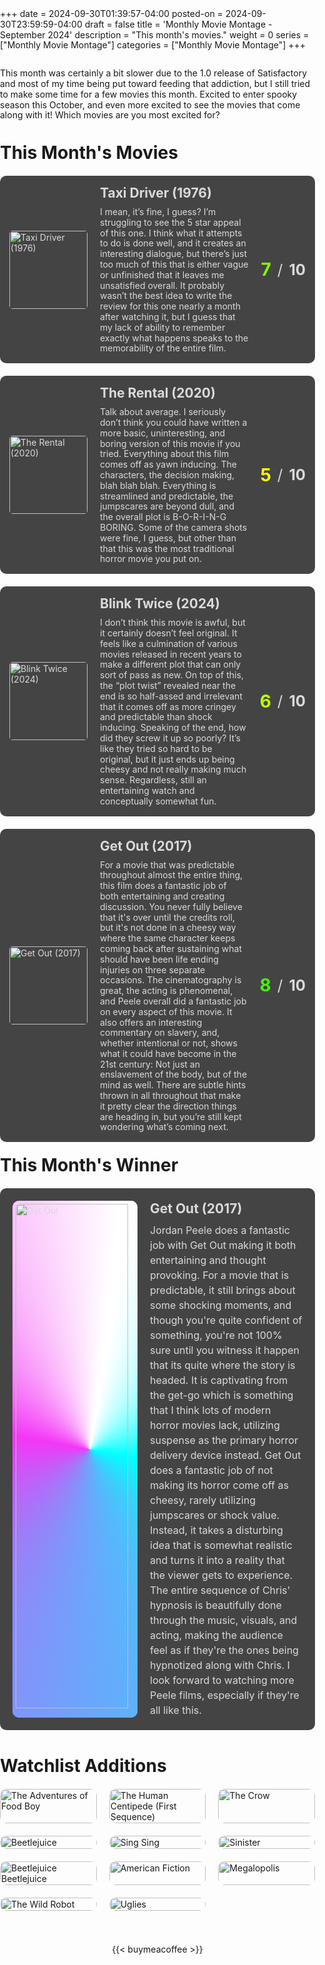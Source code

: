 +++
date = 2024-09-30T01:39:57-04:00
posted-on = 2024-09-30T23:59:59-04:00
draft = false
title = 'Monthly Movie Montage - September 2024'
description = "This month's movies."
weight = 0
series = ["Monthly Movie Montage"]
categories = ["Monthly Movie Montage"]
+++

<!DOCTYPE html>
<html lang="en">
<head>
    <meta charset="UTF-8">
    <meta name="viewport" content="width=device-width, initial-scale=1.0">
    <title>This Month's Movies</title>
    <link rel="stylesheet" href="https://cdnjs.cloudflare.com/ajax/libs/font-awesome/6.0.0-beta3/css/all.min.css">
</head>
<body>
    <p>This month was certainly a bit slower due to the 1.0 release of Satisfactory and most of my time being put toward feeding that addiction, but I still tried to make some time for a few movies this month. Excited to enter spooky season this October, and even more excited to see the movies that come along with it! Which movies are you most excited for?</p>
    <!-- This Month's Movies -->
    <div class="movie-list">
        <h1>This Month's Movies</h1>
        <div class="movie">
            <img src="https://image.tmdb.org/t/p/w500/ekstpH614fwDX8DUln1a2Opz0N8.jpg" alt="Taxi Driver (1976)">
            <div class="movie-details">
                <h2>Taxi Driver (1976)</h2>
                <p>I mean, it’s fine, I guess? I’m struggling to see the 5 star appeal of this one. I think what it attempts to do is done well, and it creates an interesting dialogue, but there’s just too much of this that is either vague or unfinished that it leaves me unsatisfied overall. It probably wasn’t the best idea to write the review for this one nearly a month after watching it, but I guess that my lack of ability to remember exactly what happens speaks to the memorability of the entire film.</p>
            </div>
            <div class="movie-rating">
                <span class="number seven">7</span>
                <span class="separator">/</span>
                <span class="denominator">10</span>
            </div>
        </div>
        <div class="movie">
            <img src="https://image.tmdb.org/t/p/w500/3ynPnBXQVT2Y0s19fDIPlWKUlxH.jpg" alt="The Rental (2020)">
            <div class="movie-details">
                <h2>The Rental (2020)</h2>
                <p>Talk about average. I seriously don’t think you could have written a more basic, uninteresting, and boring version of this movie if you tried. Everything about this film comes off as yawn inducing. The characters, the decision making, blah blah blah. Everything is streamlined and predictable, the jumpscares are beyond dull, and the overall plot is B-O-R-I-N-G BORING. Some of the camera shots were fine, I guess, but other than that this was the most traditional horror movie you put on.</p>
            </div>
            <div class="movie-rating">
                <span class="number five">5</span>
                <span class="separator">/</span>
                <span class="denominator">10</span>
            </div>
        </div>
        <div class="movie">
            <img src="https://image.tmdb.org/t/p/w500/lZGOK0I2DJSRlEPNOAFTSNxSjDD.jpg" alt="Blink Twice (2024)">
            <div class="movie-details">
                <h2>Blink Twice (2024)</h2>
                <p>I don’t think this movie is awful, but it certainly doesn’t feel original. It feels like a culmination of various movies released in recent years to make a different plot that can only sort of pass as new. On top of this, the “plot twist” revealed near the end is so half-assed and irrelevant that it comes off as more cringey and predictable than shock inducing. Speaking of the end, how did they screw it up so poorly? It’s like they tried so hard to be original, but it just ends up being cheesy and not really making much sense. Regardless, still an entertaining watch and conceptually somewhat fun.</p>
            </div>
            <div class="movie-rating">
                <span class="number six">6</span>
                <span class="separator">/</span>
                <span class="denominator">10</span>
            </div>
        </div>
        <div class="movie">
            <img src="https://image.tmdb.org/t/p/w500/tFXcEccSQMf3lfhfXKSU9iRBpa3.jpg" alt="Get Out (2017)">
            <div class="movie-details">
                <h2>Get Out (2017)</h2>
                <p>For a movie that was predictable throughout almost the entire thing, this film does a fantastic job of both entertaining and creating discussion. You never fully believe that it's over until the credits roll, but it's not done in a cheesy way where the same character keeps coming back after sustaining what should have been life ending injuries on three separate occasions. The cinematography is great, the acting is phenomenal, and Peele overall did a fantastic job on every aspect of this movie. It also offers an interesting commentary on slavery, and, whether intentional or not, shows what it could have become in the 21st century: Not just an enslavement of the body, but of the mind as well. There are subtle hints thrown in all throughout that make it pretty clear the direction things are heading in, but you’re still kept wondering what’s coming next.</p>
            </div>
            <div class="movie-rating">
                <span class="number eight">8</span>
                <span class="separator">/</span>
                <span class="denominator">10</span>
            </div>
        </div>
    </div>
    <!-- This Month's Winner Section -->
    <div class="winner">
        <h1>This Month's Winner</h1>
        <div class="winner-section">
            <div class="fancy">
                <img src="https://image.tmdb.org/t/p/w500/tFXcEccSQMf3lfhfXKSU9iRBpa3.jpg" alt="Get Out" class="base-image">
                <img src="https://image.tmdb.org/t/p/w500/tFXcEccSQMf3lfhfXKSU9iRBpa3.jpg" alt="Get Out" class="top-image">
            </div>
            <div class="winner-text">
                <h2>Get Out (2017)</h2>
                <p>Jordan Peele does a fantastic job with Get Out making it both entertaining and thought provoking. For a movie that is predictable, it still brings about some shocking moments, and though you're quite confident of something, you're not 100% sure until you witness it happen that its quite where the story is headed. It is captivating from the get-go which is something that I think lots of modern horror movies lack, utilizing suspense as the primary horror delivery device instead. Get Out does a fantastic job of not making its horror come off as cheesy, rarely utilizing jumpscares or shock value. Instead, it takes a disturbing idea that is somewhat realistic and turns it into a reality that the viewer gets to experience. The entire sequence of Chris' hypnosis is beautifully done through the music, visuals, and acting, making the audience feel as if they're the ones being hypnotized along with Chris. I look forward to watching more Peele films, especially if they're all like this.</p>
            </div>
        </div>
    </div>
    <!-- Watchlist Additions Section -->
    <div class="watchlist">
        <h1>Watchlist Additions</h1>
        <div class="watchlist-grid">
            <div class="watchlist-item">
                <a href="https://letterboxd.com/tmdb/29717/" target="_blank">
                    <img src="https://image.tmdb.org/t/p/w500/eav6AiMAJFvNp5YsAZBGwNxYQoY.jpg" alt="The Adventures of Food Boy">
                </a>
            </div>
            <div class="watchlist-item">
                <a href="https://letterboxd.com/tmdb/37169/" target="_blank">
                    <img src="https://image.tmdb.org/t/p/w500/gMtjxIkEi0hnTV5lPHbgeZ4ZpUZ.jpg" alt="The Human Centipede (First Sequence)">
                </a>
            </div>
            <div class="watchlist-item">
                <a href="https://letterboxd.com/tmdb/957452/" target="_blank">
                    <img src="https://image.tmdb.org/t/p/w500/58QT4cPJ2u2TqWZkterDq9q4yxQ.jpg" alt="The Crow">
                </a>
            </div>
            <div class="watchlist-item">
                <a href="https://letterboxd.com/tmdb/4011/" target="_blank">
                    <img src="https://image.tmdb.org/t/p/w500/nnl6OWkyPpuMm595hmAxNW3rZFn.jpg" alt="Beetlejuice">
                </a>
            </div>
            <div class="watchlist-item">
                <a href="https://letterboxd.com/tmdb/1155828/" target="_blank">
                    <img src="https://image.tmdb.org/t/p/w500/umxo2giWjclz4jrsnF9gnQY3teY.jpg" alt="Sing Sing">
                </a>
            </div>
            <div class="watchlist-item">
                <a href="https://letterboxd.com/tmdb/82507/" target="_blank">
                    <img src="https://image.tmdb.org/t/p/w500/nzx10sca3arCeYBAomHan4Q6wa1.jpg" alt="Sinister">
                </a>
            </div>
            <div class="watchlist-item">
                <a href="https://letterboxd.com/tmdb/917496/" target="_blank">
                    <img src="https://image.tmdb.org/t/p/w500/kKgQzkUCnQmeTPkyIwHly2t6ZFI.jpg" alt="Beetlejuice Beetlejuice">
                </a>
            </div>
            <div class="watchlist-item">
                <a href="https://letterboxd.com/tmdb/1056360/" target="_blank">
                    <img src="https://image.tmdb.org/t/p/w500/57MFWGHarg9jid7yfDTka4RmcMU.jpg" alt="American Fiction">
                </a>
            </div>
            <div class="watchlist-item">
                <a href="https://letterboxd.com/tmdb/592831/" target="_blank">
                    <img src="https://image.tmdb.org/t/p/w500/8Sok3HNA3r1GHnK2lCytHyBz1A.jpg" alt="Megalopolis">
                </a>
            </div>
            <div class="watchlist-item">
                <a href="https://letterboxd.com/tmdb/1184918/" target="_blank">
                    <img src="https://image.tmdb.org/t/p/w500/hn4fOpFlbak5ruxkdrmdijs38Yl.jpg" alt="The Wild Robot">
                </a>
            </div>
            <div class="watchlist-item">
                <a href="https://letterboxd.com/tmdb/748167/" target="_blank">
                    <img src="https://image.tmdb.org/t/p/w500/jaUu9zHtbcFwrB5Y1DNYE09HMex.jpg" alt="Uglies">
                </a>
            </div>
        </div>
    </div>
</body>
</html>

{{< buymeacoffee >}}


<style>

/* Base Body Styles */
body {
    margin: 0;
    padding: 0;
    display: flex;
    justify-content: center;
    align-items: center;
    min-height: 100vh;
    flex-direction: column;
    box-sizing: border-box;
}

p {
    line-height: 1.2;
}



/* Light Mode Styles */
.colorscheme-light {
    background-color: #fafafa !important;
}

body:not(.colorscheme-dark) .movie, 
body:not(.colorscheme-dark) .rating-change, 
body:not(.colorscheme-dark) .winner-section {
    background-color: #f2f2f2;
    color: #000;
}

/* Dark Mode Styles */
.colorscheme-dark {
    background-color: #212121 !important;
}

body:not(.colorscheme-light) .movie, 
body:not(.colorscheme-light) .rating-change, 
body:not(.colorscheme-light) .winner-section {
    background-color: #444;
    color: #dadada;
}

/* General Layouts */
.movie-list, 
.rating-change-list, 
.watchlist, 
.winner {
    max-width: 1000px;
    width: 100%;
    padding: 0 0 20px;
    display: flex;
    flex-direction: column;
    margin-bottom: 20px;
    box-sizing: border-box;
}

.movie-list {
    padding: 20px 0 0 0;
}

/* Remove Extra Bottom Margin on Last Items */
.movie-list > div:last-child,
.rating-change-list > div:last-child {
    margin-bottom: 0;
}

/* Headings */
h1 {
    text-align: left;
    margin: 0 0 20px;
}

/* Movie and Rating Change Card Styles */
.movie, 
.rating-change {
    display: flex;
    align-items: center;
    margin-bottom: 20px;
    padding: 15px;
    border-radius: 10px;
    position: relative;
    overflow: hidden;
}

.movie img, 
.rating-change img {
    width: 125px;
    height: auto;
    border-radius: 5px;
    margin-right: 20px;
}

.movie-details, 
.rating-change-details {
    flex: 1;
    padding-right: 20px;
}

.movie-details h2, 
.rating-change-details h2 {
    margin: 0 0 10px;
}

.movie-details p, 
.rating-change-details p {
    margin: 0;
    font-size: 14px;
}

/* Rating Display */
.movie-rating, 
.rating-change-rating {
    font-size: 24px;
    font-weight: bold;
    position: relative;
    display: flex;
    justify-content: center;
    align-items: center;
}

.movie-rating .number, 
.rating-change-rating .new-rating {
    font-size: 28px;
}

.movie-rating .separator, 
.rating-change-rating .arrow {
    font-size: 24px;
    font-weight: normal;
    display: flex;
    align-items: center;
    margin: 0 10px;
}

/* Responsive Adjustments for Movie and Rating Change Cards */
@media (max-width: 600px) {
    .movie, 
    .rating-change {
        flex-direction: column;
        text-align: center;
        align-items: center;
    }

    .movie img, 
    .rating-change img {
        width: 150px;
        margin-bottom: 15px;
        margin-right: 0;
    }

    .movie-details, 
    .rating-change-details {
        text-align: center;
        padding-right: 0;
    }

    .movie-rating, 
    .rating-change-rating {
        flex-direction: row;
        margin-top: 15px;
    }
}

/* Watchlist Styles */
.watchlist {
    display: flex;
    flex-direction: column;
    margin-bottom: 20px;
    box-sizing: border-box;
    padding-top: 0;
}

.watchlist-grid {
    display: grid;
    grid-template-columns: repeat(auto-fill, minmax(150px, 1fr));
    gap: 20px;
}

.watchlist-item img {
    width: 100%;
    height: auto;
    border-radius: 10px;
    transition: transform 0.3s ease;
}

.watchlist-item img:hover {
    transform: scale(1.05);
}

/* Bottom Section for This Month's Winner */
.winner-section {
    display: flex;
    flex-direction: row;
    align-items: flex-start;
    border-radius: 10px;
    box-sizing: border-box;
    max-width: 960px;
    padding: 20px;
}

.winner-section img {
    width: 150px;
    height: auto;
    border-radius: 10px;
    margin-right: 20px;
}

.winner-text {
    flex: 1;
}

.winner-text h2 {
    margin: 0;
}

.winner-text p {
    margin: 10px 0 0;
    font-size: 16px;
    line-height: 1.5;
}

/* Responsive Adjustments for Winner Section */
@media (max-width: 800px) {
    .winner-section {
        flex-direction: column;
        align-items: center;
        text-align: center;
    }

    .winner-section img {
        margin-right: 0;
    }
}

/* Fancy Image Effects */
.fancy {
    position: relative;
    width: 200px;
    max-width: 100%;
    border-radius: 10px;
    margin-right: 20px;
    overflow: hidden;
    align-self: center;
}

/* First Layer: Base Image */
.fancy img.base-image {
    display: block;
    width: 100%;
    height: auto;
    border-radius: inherit;
}

/* Second Layer: Rotating Conic Gradient */
.fancy::before {
    content: '';
    position: absolute;
    top: -10%;
    left: -50%;
    width: 200%;
    height: 120%;
    border-radius: inherit;
    background: conic-gradient(from 0deg at 55% 48%, #FFFFFFFF 0%, #00FFFFFF 25%, #F336F6FF 75%, #FFFFFFFF 99%);
    z-index: 1;
    animation: rotate 4s linear infinite;
}

/* Third Layer: Top Image with Clipped Edges */
.fancy img.top-image {
    position: absolute;
    top: 0;
    left: 0;
    width: calc(100% - 10px);
    height: calc(100% - 10px);
    border-radius: 7px;
    z-index: 2;
    margin: 5px;
}

/* Animation for Rotating Gradient */
@keyframes rotate {
    from {
        transform: rotate(0deg);
    }
    to {
        transform: rotate(360deg);
    }
}

/* Responsive Adjustments for Fancy Image */
@media (max-width: 800px) {
    .fancy {
        margin: 0 0 20px;
        height: 300px;
    }
}

/* Color Ratings */

/* Default (Dark Mode Friendly) Colors */
.one { color: #FF0000; }
.two { color: #FF4000; }
.three { color: #FF8000; }
.four { color: #FFBF00; }
.five { color: #FFFF00; }
.six { color: #BFFF00; }
.seven { color: #80FF00; }
.eight { color: #40FF00; }
.nine { color: #00FF00; }
.ten { color: #00CC00; }

/* Light Mode Colors */
body.colorscheme-light .one { color: #CC0000; }
body.colorscheme-light .two { color: #CC3300; }
body.colorscheme-light .three { color: #FF6600; }
body.colorscheme-light .four { color: #CC9900; }
body.colorscheme-light .five { color: #CCCC00; }
body.colorscheme-light .six { color: #99CC00; }
body.colorscheme-light .seven { color: #66CC00; }
body.colorscheme-light .eight { color: #33CC00; }
body.colorscheme-light .nine { color: #009900; }
body.colorscheme-light .ten { color: #006600; }


</style>
